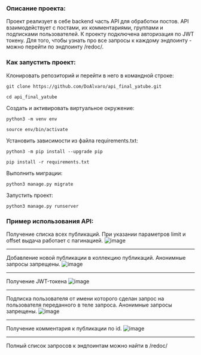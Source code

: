 ### Описание проекта:
Проект реализует в себе backend часть API для обработки постов. API взаимодействует с постами, их комментариями, группами и подписками пользователей. К проекту подключена авторизация по JWT токену. Для того, чтобы узнать про все запросы к каждому эндпоинту -  можно перейти по эндпоинту /redoc/.

### Как запустить проект:

Клонировать репозиторий и перейти в него в командной строке:

```
git clone https://github.com/DoAlvaro/api_final_yatube.git
```

```
cd api_final_yatube
```

Cоздать и активировать виртуальное окружение:

```
python3 -m venv env
```

```
source env/bin/activate
```

Установить зависимости из файла requirements.txt:

```
python3 -m pip install --upgrade pip
```

```
pip install -r requirements.txt
```

Выполнить миграции:

```
python3 manage.py migrate
```

Запустить проект:

```
python3 manage.py runserver
```

### Пример использования API:
Получение списка всех публикаций. При указании параметров limit и offset выдача работает с пагинацией.
![image](https://github.com/DoAlvaro/api_final_yatube/assets/101565798/00ad3b15-262e-40ef-ac93-52d08a8fcb88)

----
Добавление новой публикации в коллекцию публикаций. Анонимные запросы запрещены.
![image](https://github.com/DoAlvaro/api_final_yatube/assets/101565798/66b2f12d-d004-42d0-8e13-f231e20d20fb)

----
Получение JWT-токена
![image](https://github.com/DoAlvaro/api_final_yatube/assets/101565798/0c7d980f-42e3-4572-9b2e-a7230cc98e27)

----
Подписка пользователя от имени которого сделан запрос на пользователя переданного в теле запроса. Анонимные запросы запрещены.
![image](https://github.com/DoAlvaro/api_final_yatube/assets/101565798/82defbbd-0614-4b45-a507-cbce0c46f8cb)

----
Получение комментария к публикации по id.
![image](https://github.com/DoAlvaro/api_final_yatube/assets/101565798/e869ddc1-f030-4bfd-9779-724f2c1ea6fa)

----
Полный список запросов к эндпоинтам можно найти в /redoc/
